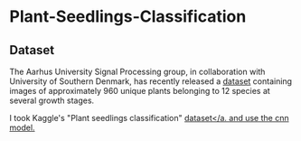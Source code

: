 # Plant-Seedlings-Classification
## Dataset
The Aarhus University Signal Processing group, in collaboration with University of Southern Denmark, has recently released a <a href="https://vision.eng.au.dk/plant-seedlings-dataset">dataset</a> containing images of approximately 960 unique plants belonging to 12 species at several growth stages.

I took Kaggle's "Plant seedlings classification" <a href="https://www.kaggle.com/c/plant-seedlings-classification/data">dataset</a. and use the cnn model.
